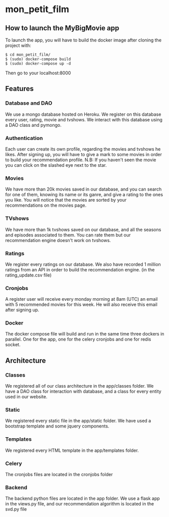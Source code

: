 # mon_petit_film



## How to launch the MyBigMovie app
To launch the app, you will have to build the docker image after cloning the project with:
```
$ cd mon_petit_film/
$ (sudo) docker-compose build
$ (sudo) docker-compose up -d
```
Then go to your localhost:8000

## Features

### Database and DAO
We use a mongo database hosted on Heroku. We register on this database every user, rating, movie and tvshows.
We interact with this database using a DAO class and pymongo.

### Authentication
Each user can create its own profile, regarding the movies and tvshows he likes.
After signing up, you will have to give a mark to some movies in order to build your recommendation profile.
N.B: If you haven't seen the movie you can click on the slashed eye next to the star.

### Movies
We have more than 20k movies saved in our database, and you can search for one of them, knowing its name or its ganre, and give a rating to the ones you like. You will notice that the movies are sorted by your recommendations on the movies page.

### TVshows
We have more than 1k tvshows saved on our database, and all the seasons and episodes associated to them. You can rate them but our recommendation engine doesn't work on tvshows.

### Ratings
We register every ratings on our database. 
We also have recorded 1 million ratings from an API in order to build the recommendation engine. (in the rating_update.csv file)

### Cronjobs
A register user will receive every monday morning at 8am (UTC) an email with 5 recommended movies for this week. He will also receive this email after signing up.

### Docker
The docker compose file will build and run in the same time three dockers in parallel. One for the app, one for the celery cronjobs and one for redis socket.

## Architecture

### Classes
We registered all of our class architecture in the app/classes folder.
We have a DAO class for interaction with database, and a class for every entity used in our website.

### Static
We registered every static file in the app/static folder.
We have used a bootstrap template and some jquery components.

### Templates
We registered every HTML template in the app/templates folder.

### Celery
The cronjobs files are located in the cronjobs folder

### Backend
The backend python files are located in the app folder.
We use a flask app in the views.py file, and our recommendation algorithm is located in the svd.py file
